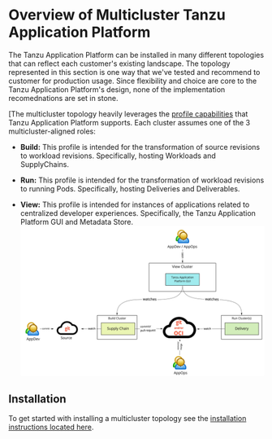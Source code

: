 # Overview of Multicluster Tanzu Application Platform

The Tanzu Application Platform can be installed in many different topologies that can reflect each customer's existing landscape. The topology represented in this section is one way that we've tested and recommend to customer for production usage. Since flexibility and choice are core to the Tanzu Application Platform's design, none of the implementation recomednations are set in stone. 

[The multicluster topology heavily leverages the [profile capabilities](../overview.md#profiles-and-packages) that Tanzu Application Platform supports. Each cluster assumes one of the 3 multicluster-aligned roles:
- **Build:**
  This profile is intended for the transformation of source revisions to workload revisions. Specifically, hosting Workloads and SupplyChains.
 
- **Run:**
  This profile is intended for the transformation of workload revisions to running Pods. Specifically, hosting Deliveries and Deliverables.

- **View:**
  This profile is intended for instances of applications related to centralized developer experiences. Specifically, the Tanzu Application Platform GUI and Metadata Store.
![Multi-cluster Diagram](../images/multi-cluster-diagram.jpg)

## Installation ##
To get started with installing a multicluster topology see the [installation instructions located here](installing-multicluster.md).